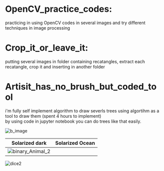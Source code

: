 # OpenCV_practice_codes:
<p>practicing in using OpenCV codes in several images and try different techniques in image processing</p>

# Crop_it_or_leave_it:
<p>putting several images in folder containing recatangles, extract each recatangle, crop it and inserting in another folder</p>

# Artisit_has_no_brush_but_coded_tool
<p>i'm fully self implement algorithm to draw severls trees using algortihm as a tool to draw them (spent 4 hours to implement)
<br/>by using code in jupyter notebook you can do trees like that easily.</p>

![b_image](https://user-images.githubusercontent.com/91970695/201229260-1293afef-d8ff-41b1-b140-28dd22dade05.jpg)



Solarized dark             |  Solarized Ocean
:-------------------------:|:-------------------------:
 ![binary_Animal_2](https://user-images.githubusercontent.com/91970695/201230227-abcb30b0-5ba1-47c6-8656-cb1f9159830e.jpg) | 
![dice2](https://user-images.githubusercontent.com/91970695/201230276-b912becd-5975-4aa5-8956-7ac2c3ff8367.jpg)
